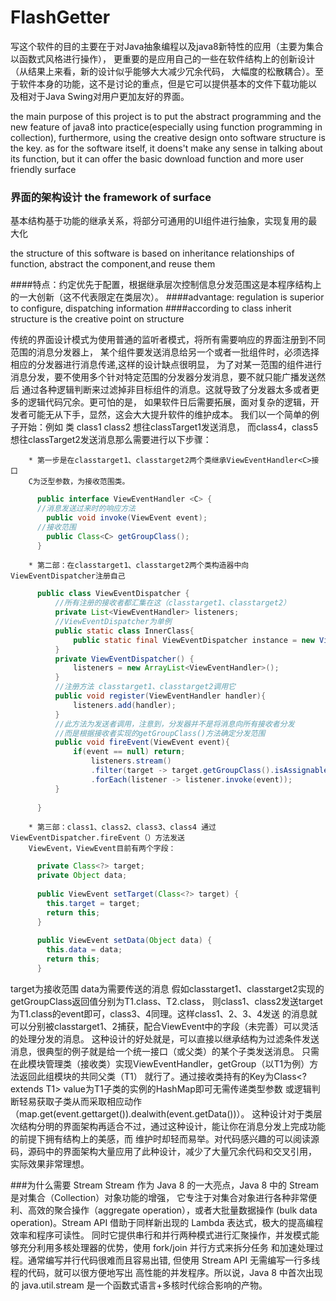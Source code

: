 FlashGetter
====================================================
   写这个软件的目的主要在于对Java抽象编程以及java8新特性的应用（主要为集合以函数式风格进行操作），
更重要的是应用自己的一些在软件结构上的创新设计（从结果上来看，新的设计似乎能够大大减少冗余代码，
 大幅度的松散耦合）。至于软件本身的功能，这不是讨论的重点，但是它可以提供基本的文件下载功能以
  及相对于Java Swing对用户更加友好的界面。
  
  the main purpose of this project is to put the abstract programming
and the new feature of java8 into practice(especially using function 
programming in collection), furthermore, using the creative design
 onto software structure is the key. as for the software itself, it doens't
 make any sense in talking about its function, but it can offer the basic
 download function and more user friendly surface
  
### 界面的架构设计 the framework of surface

   基本结构基于功能的继承关系，将部分可通用的UI组件进行抽象，实现复用的最大化
   
 the structure of this software is based on inheritance relationships
 of function, abstract the component,and reuse them

####特点：约定优先于配置，根据继承层次控制信息分发范围这是本程序结构上的一大创新（这不代表限定在类层次）。
####advantage: regulation is superior to configure, dispatching information
####according to class inherit structure is the creative point on structure 

   传统的界面设计模式为使用普通的监听者模式，将所有需要响应的界面注册到不同范围的消息分发器上，
某个组件要发送消息给另一个或者一批组件时，必须选择相应的分发器进行消息传递,这样的设计缺点很明显，
为了对某一范围的组件进行消息分发，要不使用多个针对特定范围的分发器分发消息，要不就只能广播发送然后
通过各种逻辑判断来过滤掉非目标组件的消息。这就导致了分发器太多或者更多的逻辑代码冗余。更可怕的是，
如果软件日后需要拓展，面对复杂的逻辑，开发者可能无从下手，显然，这会大大提升软件的维护成本。
        我们以一个简单的例子开始：例如 类 class1 class2  想往classTarget1发送消息，
而class4，class5想往classTarget2发送消息那么需要进行以下步骤：


        * 第一步是在classtarget1、classtarget2两个类继承ViewEventHandler<C>接口
        C为泛型参数，为接收范围类。
```java
      public interface ViewEventHandler <C> {
      //消息发送过来时的响应方法
        public void invoke(ViewEvent event);
      //接收范围
        public Class<C> getGroupClass();
      }
```
        * 第二部：在classtarget1、classtarget2两个类构造器中向ViewEventDispatcher注册自己
```Java
      public class ViewEventDispatcher {
          //所有注册的接收者都汇集在这（classtarget1、classtarget2）
          private List<ViewEventHandler> listeners;
          //ViewEventDispatcher为单例
          public static class InnerClass{
              public static final ViewEventDispatcher instance = new ViewEventDispatcher();
          }
          private ViewEventDispatcher() {
              listeners = new ArrayList<ViewEventHandler>();
          }
          //注册方法 classtarget1、classtarget2调用它
          public void register(ViewEventHandler handler){
              listeners.add(handler);
          }
          //此方法为发送者调用，注意到，分发器并不是将消息向所有接收者分发
          //而是根据接收者实现的getGroupClass()方法确定分发范围
          public void fireEvent(ViewEvent event){
              if(event == null) return;
                  listeners.stream()
                  .filter(target -> target.getGroupClass().isAssignableFrom(event.getTarget()))
                  .forEach(listener -> listener.invoke(event));
          }
      
      }
```
        * 第三部：class1、class2、class3、class4 通过ViewEventDispatcher.fireEvent（）方法发送
        ViewEvent，ViewEvent目前有两个字段：
```Java
      private Class<?> target;
      private Object data;
      
      public ViewEvent setTarget(Class<?> target) {
        this.target = target;
        return this;
      }
    
      public ViewEvent setData(Object data) {
        this.data = data;
        return this;
      }
```
target为接收范围
data为需要传送的消息
        假如classtarget1、classtarget2实现的getGroupClass返回值分别为T1.class、T2.class，
则class1、class2发送target为T1.class的event即可，class3、4同理。这样class1、2、3、4发送
的消息就可以分别被classtarget1、2捕获，配合ViewEvent中的字段（未完善）可以灵活的处理分发的消息。
        这种设计的好处就是，可以直接以继承结构为过滤条件发送消息，很典型的例子就是给一个统一接口（或父类）的某个子类发送消息。
只需在此模块管理类（接收类）实现ViewEventHandler，getGroup（以T1为例）方法返回此组模块的共同父类（T1）
就行了。通过接收类持有的Key为Class<? extends T1> value为T1子类的实例的HashMap即可无需传递类型参数
或逻辑判断轻易获取子类从而采取相应动作（map.get(event.gettarget()).dealwith(event.getData())）。
        这种设计对于类层次结构分明的界面架构再适合不过，通过这种设计，能让你在消息分发上完成功能的前提下拥有结构上的美感，而
维护时却轻而易举。对代码感兴趣的可以阅读源码，源码中的界面架构大量应用了此种设计，减少了大量冗余代码和交叉引用，
实际效果非常理想。

###为什么需要 Stream
   Stream 作为 Java 8 的一大亮点，Java 8 中的 Stream 是对集合（Collection）对象功能的增强，
它专注于对集合对象进行各种非常便利、高效的聚合操作（aggregate operation），或者大批量数据操作
(bulk data operation)。Stream API 借助于同样新出现的 Lambda 表达式，极大的提高编程效率和程序可读性。
 同时它提供串行和并行两种模式进行汇聚操作，并发模式能够充分利用多核处理器的优势，使用 fork/join 并行方式来拆分任务
 和加速处理过程。通常编写并行代码很难而且容易出错, 但使用 Stream API 无需编写一行多线程的代码，就可以很方便地写出
 高性能的并发程序。所以说，Java 8 中首次出现的 java.util.stream 是一个函数式语言+多核时代综合影响的产物。
